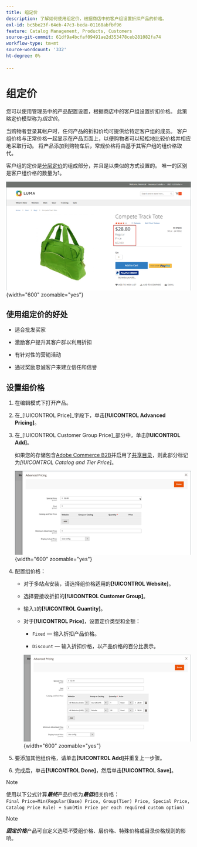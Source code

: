 ```yaml
---
title: 组定价
description: 了解如何使用组定价，根据商店中的客户组设置折扣产品的价格。
exl-id: bc5be23f-64eb-47c3-beda-01168abfbf96
feature: Catalog Management, Products, Customers
source-git-commit: 61df9a4bcfaf09491ae2d353478ceb281082fa74
workflow-type: tm+mt
source-wordcount: '332'
ht-degree: 0%

---
```


# 组定价

您可以使用管理员中的产品配置设置，根据商店中的客户组设置折扣价格。 此策略定价模型称为&#x200B;_组定价_。

当购物者登录其帐户时，任何产品的折扣价均可提供给特定客户组的成员。 客户组价格与正常价格一起显示在产品页面上，以便购物者可以轻松地比较价格并相应地采取行动。 将产品添加到购物车后，常规价格将由基于其客户组的组价格取代。

客户组的定价是[分层定价](product-price-tier.md)的组成部分，并且是以类似的方式设置的。 唯一的区别是客户组价格的数量为1。

![客户组折扣](./assets/storefront-price-group.png){width="600" zoomable="yes"}

## 使用组定价的好处

- 适合批发买家

- 激励客户提升其客户群以利用折扣

- 有针对性的营销活动

- 通过奖励忠诚客户来建立信任和信誉

## 设置组价格

1. 在编辑模式下打开产品。

1. 在&#x200B;_[!UICONTROL Price]_字段下，单击&#x200B;**[!UICONTROL Advanced Pricing]**。

1. 在&#x200B;_[!UICONTROL Customer Group Price]_部分中，单击&#x200B;**[!UICONTROL Add]**。

   如果您的存储包含[Adobe Commerce B2B](../b2b/introduction.md)并启用了[共享目录](../b2b/catalog-shared.md)，则此部分标记为&#x200B;_[!UICONTROL Catalog and Tier Price]_。

   ![高级定价](./assets/product-price-group.png){width="600" zoomable="yes"}

1. 配置组价格：

   - 对于多站点安装，请选择组价格适用的&#x200B;**[!UICONTROL Website]**。

   - 选择要接收折扣的&#x200B;**[!UICONTROL Customer Group]**。

   - 输入`1`的&#x200B;**[!UICONTROL Quantity]**。

   - 对于&#x200B;**[!UICONTROL Price]**，设置定价类型和金额：

      - `Fixed` — 输入折扣产品价格。

      - `Discount` — 输入折扣价格，以产品价格的百分比表示。

     ![客户组定价](./assets/product-price-group-discount.png){width="600" zoomable="yes"}

1. 要添加其他组价格，请单击&#x200B;**[!UICONTROL Add]**&#x200B;并重复上一步骤。

1. 完成后，单击&#x200B;**[!UICONTROL Done]**，然后单击&#x200B;**[!UICONTROL Save]**。

>[!NOTE]
>
>使用以下公式计算&#x200B;**_最终_**&#x200B;产品价格为&#x200B;**_最低_**&#x200B;相关价格： <br/>`Final Price=Min(Regular(Base) Price, Group(Tier) Price, Special Price, Catalog Price Rule) + Sum(Min Price per each required custom option)`

>[!NOTE]
>
>**_固定价格_**&#x200B;产品可自定义选项&#x200B;_不_&#x200B;受组价格、层价格、特殊价格或目录价格规则的影响。
